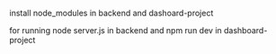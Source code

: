 install node_modules in backend and dashoard-project

for running 
node server.js in backend
and
npm run dev in dashboard-project

